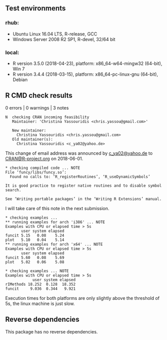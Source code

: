 ## Test environments

### rhub: 
* Ubuntu Linux 16.04 LTS, R-release, GCC
* Windows Server 2008 R2 SP1, R-devel, 32/64 bit

### local: 
* R version 3.5.0 (2018-04-23), platform: x86_64-w64-mingw32 (64-bit), Win 7
* R version 3.4.4 (2018-03-15), platform: x86_64-pc-linux-gnu (64-bit), Debian

## R CMD check results

0 errors | 0 warnings | 3 notes


    N  checking CRAN incoming feasibility
       Maintainer: 'Christina Yassouridis <chris.yassou@gmail.com>'
   
       New maintainer:
         Christina Yassouridis <chris.yassou@gmail.com>
       Old maintainer(s):
         Christina Yassouridis <c_ya02@yahoo.de>
     
This change of email address was announced by c_ya02@yahoo.de to CRAN@R-project.org on 2018-06-01.      

    * checking compiled code ... NOTE
    File ‘funcy/libs/funcy.so’:
      Found no calls to: ‘R_registerRoutines’, ‘R_useDynamicSymbols’

    It is good practice to register native routines and to disable symbol
    search.

    See ‘Writing portable packages’ in the ‘Writing R Extensions’ manual.

I will take care of this note in the next submission.


    * checking examples ...
    ** running examples for arch 'i386' ... NOTE
    Examples with CPU or elapsed time > 5s
           user system elapsed
    funcit 5.15   0.08    5.24
    plot   5.10   0.04    5.14
    ** running examples for arch 'x64' ... NOTE
    Examples with CPU or elapsed time > 5s
           user system elapsed
    funcit 5.60   0.08    5.69
    plot   5.02   0.06    5.08
     
    * checking examples ... NOTE
    Examples with CPU or elapsed time > 5s
                user system elapsed
    rIMethods 18.252  0.128  18.352
    funcit     9.036  0.344   9.921

Execution times for both platforms are only slightly above the threshold of 5s, the linux machine is just slow.


## Reverse dependencies

This package has no reverse dependencies. 
